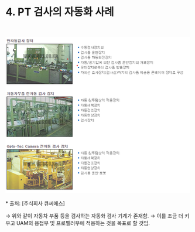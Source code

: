 # 4. PT 검사의 자동화 사례
<br>

<p align="center">
  <img src="images/A.PT.png">
</p>
* 출처: [주식회사 큐씨에스]

&rarr; 위와 같이 자동차 부품 등을 검사하는 자동화 검사 기계가 존재함.
&rarr; 이를 조금 더 키우고 UAM의 용접부 및 프로펠러부에 적용하는 것을 목표로 할 것임.
